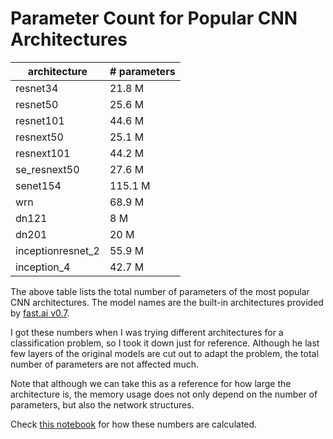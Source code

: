# Parameter Count for Popular CNN Architectures

architecture | # parameters
---|---
resnet34 | 21.8 M
resnet50 | 25.6 M
resnet101 | 44.6 M
resnext50 | 25.1 M
resnext101 | 44.2 M
se_resnext50 | 27.6 M
senet154 | 115.1 M
wrn | 68.9 M
dn121 | 8 M
dn201 | 20 M
inceptionresnet_2 | 55.9 M
inception_4 | 42.7 M

The above table lists the total number of parameters of the most popular CNN architectures. The model names are the built-in architectures provided by [fast.ai v0.7](https://github.com/fastai/fastai/tree/master/old). 

I got these numbers when I was trying different architectures for a classification problem, so I took it down just for reference. Although he last few layers of the original models are cut out to adapt the problem, the total number of parameters are not affected much. 

Note that although we can take this as a reference for how large the architecture is, the memory usage does not only depend on the number of parameters, but also the network structures. 

Check [this notebook](cnn_arch_n_params.ipynb) for how these numbers are calculated. 